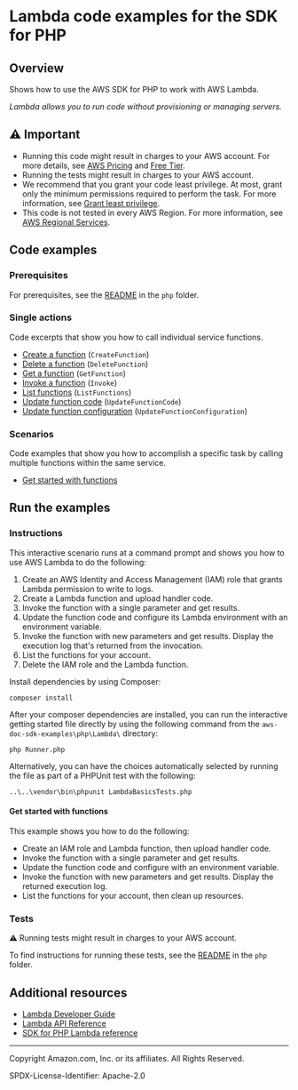# Lambda code examples for the SDK for PHP

## Overview

Shows how to use the AWS SDK for PHP to work with AWS Lambda.

<!--custom.overview.start-->
<!--custom.overview.end-->

_Lambda allows you to run code without provisioning or managing servers._

## ⚠ Important

* Running this code might result in charges to your AWS account. For more details, see [AWS Pricing](https://aws.amazon.com/pricing/?aws-products-pricing.sort-by=item.additionalFields.productNameLowercase&aws-products-pricing.sort-order=asc&awsf.Free%20Tier%20Type=*all&awsf.tech-category=*all) and [Free Tier](https://aws.amazon.com/free/?all-free-tier.sort-by=item.additionalFields.SortRank&all-free-tier.sort-order=asc&awsf.Free%20Tier%20Types=*all&awsf.Free%20Tier%20Categories=*all).
* Running the tests might result in charges to your AWS account.
* We recommend that you grant your code least privilege. At most, grant only the minimum permissions required to perform the task. For more information, see [Grant least privilege](https://docs.aws.amazon.com/IAM/latest/UserGuide/best-practices.html#grant-least-privilege).
* This code is not tested in every AWS Region. For more information, see [AWS Regional Services](https://aws.amazon.com/about-aws/global-infrastructure/regional-product-services).

<!--custom.important.start-->
<!--custom.important.end-->

## Code examples

### Prerequisites

For prerequisites, see the [README](../../README.md#Prerequisites) in the `php` folder.


<!--custom.prerequisites.start-->
<!--custom.prerequisites.end-->

### Single actions

Code excerpts that show you how to call individual service functions.

- [Create a function](LambdaService.php#L32) (`CreateFunction`)
- [Delete a function](LambdaService.php#L109) (`DeleteFunction`)
- [Get a function](LambdaService.php#L51) (`GetFunction`)
- [Invoke a function](LambdaService.php#L76) (`Invoke`)
- [List functions](LambdaService.php#L60) (`ListFunctions`)
- [Update function code](LambdaService.php#L87) (`UpdateFunctionCode`)
- [Update function configuration](LambdaService.php#L98) (`UpdateFunctionConfiguration`)

### Scenarios

Code examples that show you how to accomplish a specific task by calling multiple
functions within the same service.

- [Get started with functions](GettingStartedWithLambda.php)


<!--custom.examples.start-->
<!--custom.examples.end-->

## Run the examples

### Instructions


<!--custom.instructions.start-->

This interactive scenario runs at a command prompt and shows you how to use
AWS Lambda to do the following:

1. Create an AWS Identity and Access Management (IAM) role that grants Lambda
   permission to write to logs.
1. Create a Lambda function and upload handler code.
1. Invoke the function with a single parameter and get results.
1. Update the function code and configure its Lambda environment with an environment
   variable.
1. Invoke the function with new parameters and get results. Display the execution
   log that's returned from the invocation.
1. List the functions for your account.
1. Delete the IAM role and the Lambda function.

Install dependencies by using Composer:

```
composer install
```

After your composer dependencies are installed, you can run the interactive getting started file directly by using the
following command from the `aws-doc-sdk-examples\php\Lambda\` directory:

```
php Runner.php
```

Alternatively, you can have the choices automatically selected by running the file as part of a PHPUnit test with the
following:

```
..\..\vendor\bin\phpunit LambdaBasicsTests.php
```

<!--custom.instructions.end-->



#### Get started with functions

This example shows you how to do the following:

- Create an IAM role and Lambda function, then upload handler code.
- Invoke the function with a single parameter and get results.
- Update the function code and configure with an environment variable.
- Invoke the function with new parameters and get results. Display the returned execution log.
- List the functions for your account, then clean up resources.

<!--custom.scenario_prereqs.lambda_Scenario_GettingStartedFunctions.start-->
<!--custom.scenario_prereqs.lambda_Scenario_GettingStartedFunctions.end-->


<!--custom.scenarios.lambda_Scenario_GettingStartedFunctions.start-->
<!--custom.scenarios.lambda_Scenario_GettingStartedFunctions.end-->

### Tests

⚠ Running tests might result in charges to your AWS account.


To find instructions for running these tests, see the [README](../../README.md#Tests)
in the `php` folder.



<!--custom.tests.start-->
<!--custom.tests.end-->

## Additional resources

- [Lambda Developer Guide](https://docs.aws.amazon.com/lambda/latest/dg/welcome.html)
- [Lambda API Reference](https://docs.aws.amazon.com/lambda/latest/dg/API_Reference.html)
- [SDK for PHP Lambda reference](https://docs.aws.amazon.com/aws-sdk-php/v3/api/namespace-Aws.Lambda.html)

<!--custom.resources.start-->
<!--custom.resources.end-->

---

Copyright Amazon.com, Inc. or its affiliates. All Rights Reserved.

SPDX-License-Identifier: Apache-2.0